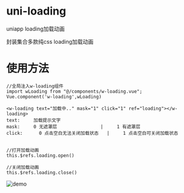# uni-loading
uniapp loading加载动画

封装集合多款纯css loading加载动画

# 使用方法

```
//全局注入w-loading组件
import wLoading from "@/components/w-loading.vue";
Vue.component('w-loading',wLoading)
```

```
<w-loading text="加载中.." mask="1" click="1" ref="loading"></w-loading>
text:     加载提示文字
mask:  	  0 无遮罩层                |     1 有遮罩层 						 
click:  	0 点击空白无法关闭加载状态   |     1 点击空白可关闭加载状态 


//打开加载动画
this.$refs.loading.open()

//关闭加载动画
this.$refs.loading.close()

```


![demo](https://github.com/wkiwi/uni-loading/blob/master/demo.gif "demo")


